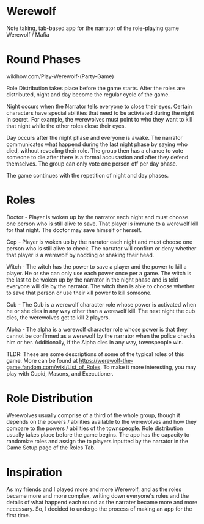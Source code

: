 # Werewolf
Note taking, tab-based app for the narrator of the role-playing game Werewolf / Mafia 

# Round Phases

wikihow.com/Play-Werewolf-(Party-Game)

Role Distribution takes place before the game starts. After the roles are distributed, night and day become the regular cycle of the game.

Night occurs when the Narrator tells everyone to close their eyes. Certain characters have special abilities that need to be activiated during the night in secret. For example, the werewolves must point to who they want to kill that night while the other roles close their eyes.

Day occurs after the night phase and everyone is awake. The narrator communicates what happend during the last night phase by saying who died, without revealing their role. The group then has a chance to vote someone to die after there is a formal accusastion and after they defend themselves. The group can only vote one person off per day phase.

The game continues with the repetition of night and day phases. 


# Roles
Doctor - Player is woken up by the narrator each night and must choose one person who is still alive to save. That player is immune to a werewolf kill for that night. The doctor may save himself or herself.

Cop - Player is woken up by the narrator each night and must choose one person who is still alive to check. The narrator will confirm or deny whether that player is a werewolf by nodding or shaking their head.

Witch - The witch has the power to save a player and the power to kill a player. He or she can only use each power once per a game. The witch is the last to be woken up by the narrator in the night phase and is told everyone will die by the narrator. The witch then is able to choose whether to save that person or use their kill power to kill someone.

Cub - The Cub is a werewolf character role whose power is activated when he or she dies in any way other than a werewolf kill. The next night the cub dies, the werewolves get to kill 2 players.

Alpha - The alpha is a werewolf character role whose power is that they cannot be confirmed as a werewolf by the narrator when the police checks him or her. Additionally, if the Alpha dies in any way, townspeople win. 

TLDR: These are some descriptions of some of the typical roles of this game. More can be found at https://werewolf-the-game.fandom.com/wiki/List_of_Roles. To make it more interesting, you may play with Cupid, Masons, and Executioner.

# Role Distribution
Werewolves usually comprise of a third of the whole group, though it depends on the powers / abilities available to the werewolves and how they compare to the powers / abilities of the townspeople. Role distribution usually takes place before the game begins. The app has the capacity to randomize roles and assign the to players inputted by the narrator in the Game Setup page of the Roles Tab. 

# Inspiration
As my friends and I played more and more Werewolf, and as the roles became more and more complex, writing down everyone's roles and the details of what happend each round as the narrater became more and more necessary. So, I decided to undergo the process of making an app for the first time.
